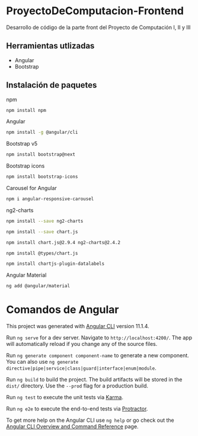 # ProyectoDeComputacion-Frontend
Desarrollo de código de la parte front del Proyecto de Computación I, II y III

## Herramientas utlizadas

- Angular
- Bootstrap

## Instalación de paquetes

npm

```sh
npm install npm
```

Angular

```sh
npm install -g @angular/cli
```

Bootstrap v5

```sh
npm install bootstrap@next
```

Bootstrap icons

```sh
npm install bootstrap-icons
```

Carousel for Angular

```sh
npm i angular-responsive-carousel
```

ng2-charts

```sh
npm install --save ng2-charts
```
```sh
npm install --save chart.js
```
```sh
npm install chart.js@2.9.4 ng2-charts@2.4.2
```
```sh
npm install @types/chart.js
```
```sh
npm install chartjs-plugin-datalabels
```

Angular Material
```sh
ng add @angular/material
```

# Comandos de Angular

This project was generated with [Angular CLI](https://github.com/angular/angular-cli) version 11.1.4.

Run `ng serve` for a dev server. Navigate to `http://localhost:4200/`. The app will automatically reload if you change any of the source files.

Run `ng generate component component-name` to generate a new component. You can also use `ng generate directive|pipe|service|class|guard|interface|enum|module`.

Run `ng build` to build the project. The build artifacts will be stored in the `dist/` directory. Use the `--prod` flag for a production build.

Run `ng test` to execute the unit tests via [Karma](https://karma-runner.github.io).

Run `ng e2e` to execute the end-to-end tests via [Protractor](http://www.protractortest.org/).

To get more help on the Angular CLI use `ng help` or go check out the [Angular CLI Overview and Command Reference](https://angular.io/cli) page.